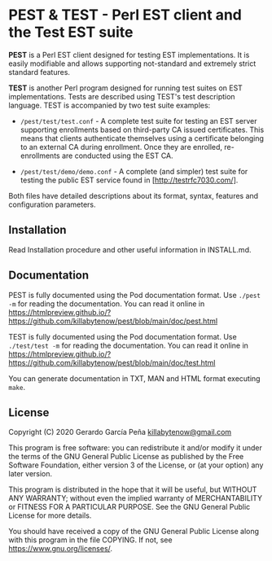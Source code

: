 PEST & TEST - Perl EST client and the Test EST suite
====================================================

**PEST** is a Perl EST client designed for testing EST implementations. It is
easily modifiable and allows supporting not-standard and extremely strict
standard features.

**TEST** is another Perl program designed for running test suites on EST
implementations. Tests are described using TEST's test description language.
TEST is accompanied by two test suite examples:

- `/pest/test/test.conf` - A complete test suite for testing an EST server
  supporting enrollments based on third-party CA issued certificates. This
  means that clients authenticate themselves using a certificate belonging to
  an external CA during enrollment. Once they are enrolled, re-enrollments are
  conducted using the EST CA.

- `/pest/test/demo/demo.conf` - A complete (and simpler) test suite for testing
  the public EST service found in [http://testrfc7030.com/].

Both files have detailed descriptions about its format, syntax, features and
configuration parameters.


Installation
------------

Read Installation procedure and other useful information in INSTALL.md.


Documentation
-------------

PEST is fully documented using the Pod documentation format.
Use `./pest -m` for reading the documentation. You can read it online in
https://htmlpreview.github.io/?https://github.com/killabytenow/pest/blob/main/doc/pest.html

TEST is fully documented using the Pod documentation format.
Use `./test/test -m` for reading the documentation. You can read it online in
https://htmlpreview.github.io/?https://github.com/killabytenow/pest/blob/main/doc/test.html

You can generate documentation in TXT, MAN and HTML format executing `make`.


License
-------

Copyright (C) 2020 Gerardo García Peña <killabytenow@gmail.com>

This program is free software: you can redistribute it and/or modify
it under the terms of the GNU General Public License as published by
the Free Software Foundation, either version 3 of the License, or
(at your option) any later version.

This program is distributed in the hope that it will be useful,
but WITHOUT ANY WARRANTY; without even the implied warranty of
MERCHANTABILITY or FITNESS FOR A PARTICULAR PURPOSE.  See the
GNU General Public License for more details.

You should have received a copy of the GNU General Public License
along with this program in the file COPYING.
If not, see <https://www.gnu.org/licenses/>.


